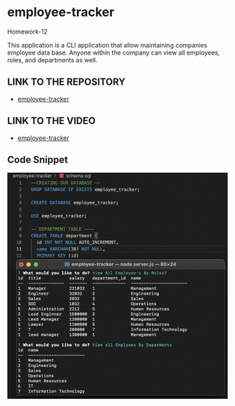 # employee-tracker
Homework-12

This application is a CLI application that allow maintaining companies employee data base. Anyone within the company can view all employees, roles, and departments as well.



## LINK TO THE REPOSITORY

-  [employee-tracker](https://github.com/LShuqair/employee-tracker)


## LINK TO THE VIDEO

-  [employee-tracker](https://drive.google.com/file/d/1i6oeX56DmaUN4UaNkTEMc2vRgW96Zqzv/view?usp=sharing)


## Code Snippet
![employee-tracker screen shot](screenshot.png)

